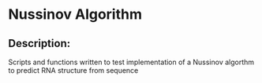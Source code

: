 # Nussinov Algorithm

## Description:
Scripts and functions written to test implementation of a Nussinov algorthm to predict RNA structure from sequence 